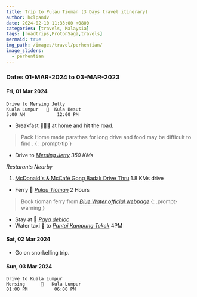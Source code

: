 ```yaml
---
title: Trip to Pulau Tioman (3 Days travel itinerary)
author: hclpandv
date: 2024-02-10 11:33:00 +0800
categories: [travels, Malaysia]
tags: [roadtrips,ProtonSaga,travels]
mermaid: true
img_path: /images/travel/perhentian/
image_sliders:
  - perhentian
---
```


### Dates 01-MAR-2024 to 03-MAR-2023

#### Fri, 01 Mar 2024

```
Drive to Mersing Jetty
Kuala Lumpur   🚗  Kula Besut 
5:00 AM            12:00 PM   
```  

* Breakfast 🍵🍔🍟 at home and hit the road.

> Pack Home made parathas for long drive and food may be difficult to find .
{: .prompt-tip }

* Drive to [*Mersing Jetty*](https://maps.app.goo.gl/1bjBjo7CkWMB8eWw6) *350 KMs*

*Resturants Nearby* 

1. [McDonald's & McCafé Gong Badak Drive Thru](https://goo.gl/maps/uvohxXvEQba7xVBs7) 1.8 KMs drive

* Ferry 🚤 [*Pulau Tioman*](https://maps.app.goo.gl/LeBUxeceMU21o74T7)  2 Hours

> Book tioman ferry from [*Blue Water official webpage*](https://bluewater.my/)
{: .prompt-warning }


* Stay at 🏨 [*Paya debloc*](https://maps.app.goo.gl/sJdo2ajPyx1CBRyy7)
* Water taxi 🚤 to [*Pantai Kampung Tekek*](https://maps.app.goo.gl/kfkY4WUegRibfZAUA) 4PM



#### Sat, 02 Mar 2024

* Go on snorkelling trip.

#### Sun, 03 Mar 2024

```
Drive to Kuala Lumpur
Mersing      🚗   Kula Lumpur 
01:00 PM          06:00 PM   
```  
